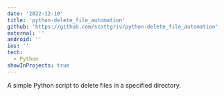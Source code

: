 ```yaml
---
date: '2022-12-10'
title: 'python-delete_file_automation'
github: 'https://github.com/scottgriv/python-delete_file_automation'
external: ''
android: ''
ios: ''
tech:
  - Python
showInProjects: true
---
```


A simple Python script to delete files in a specified directory.
